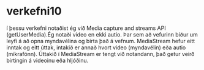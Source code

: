 # verkefni10
í þessu verkefni notaðist ég við Media capture and streams API (getUserMedia).Ég notaði video en ekki autio.
Þar sem að vefurinn biður um leyfi á að opna myndavélina og birta það á vefnum. 
MediaStream hefur eitt inntak og eitt úttak, intakið er annað hvort video (myndavélin) eða autio (míkrafónn).
Úttakið í MediaStream er tengt við notandann, það getur veirð birtingin á videoinu eða hljóðinu.
